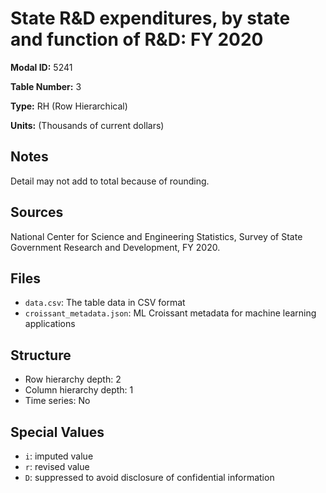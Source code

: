 # State R&D expenditures, by state and function of R&D: FY 2020

**Modal ID:** 5241

**Table Number:** 3

**Type:** RH (Row Hierarchical)

**Units:** (Thousands of current dollars)

## Notes

Detail may not add to total because of rounding.

## Sources

National Center for Science and Engineering Statistics, Survey of State Government Research and Development, FY 2020.

## Files

- `data.csv`: The table data in CSV format
- `croissant_metadata.json`: ML Croissant metadata for machine learning applications

## Structure

- Row hierarchy depth: 2
- Column hierarchy depth: 1
- Time series: No

## Special Values

- `i`: imputed value
- `r`: revised value
- `D`: suppressed to avoid disclosure of confidential information
